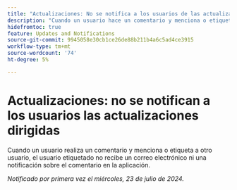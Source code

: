 ```yaml
---
title: "Actualizaciones: No se notifica a los usuarios de las actualizaciones dirigidas"
description: "Cuando un usuario hace un comentario y menciona o etiqueta a otro usuario, el usuario etiquetado no recibe un correo electrónico ni una notificación sobre el comentario en la aplicación."
hidefromtoc: true
feature: Updates and Notifications
source-git-commit: 9945058e30cb1ce26de88b211b4a6c5ad4ce3915
workflow-type: tm+mt
source-wordcount: '74'
ht-degree: 5%

---
```



# Actualizaciones: no se notifican a los usuarios las actualizaciones dirigidas

Cuando un usuario realiza un comentario y menciona o etiqueta a otro usuario, el usuario etiquetado no recibe un correo electrónico ni una notificación sobre el comentario en la aplicación.

_Notificado por primera vez el miércoles, 23 de julio de 2024._
